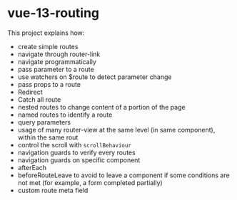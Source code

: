 # vue-13-routing

This project explains how:

- create simple routes
- navigate through router-link
- navigate programmatically
- pass parameter to a route
- use watchers on $route to detect parameter change
- pass props to a route
- Redirect
- Catch all route
- nested routes to change content of a portion of the page
- named routes to identify a route
- query parameters
- usage of many router-view at the same level (in same component), within the same rout
- control the scroll with `scrollBehaviour`
- navigation guards to verify every routes
- navigation guards on specific component
- afterEach
- beforeRouteLeave to avoid to leave a component if some conditions are not met (for example, a form completed partially)
- custom route meta field 